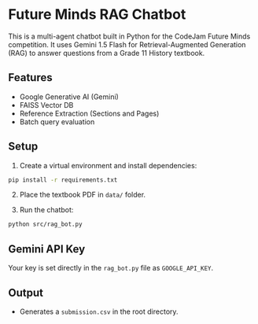 # Future Minds RAG Chatbot

This is a multi-agent chatbot built in Python for the CodeJam Future Minds competition.
It uses Gemini 1.5 Flash for Retrieval-Augmented Generation (RAG) to answer questions from a Grade 11 History textbook.

## Features
- Google Generative AI (Gemini)
- FAISS Vector DB
- Reference Extraction (Sections and Pages)
- Batch query evaluation

## Setup

1. Create a virtual environment and install dependencies:

```bash
pip install -r requirements.txt
```

2. Place the textbook PDF in `data/` folder.

3. Run the chatbot:

```bash
python src/rag_bot.py
```

## Gemini API Key
Your key is set directly in the `rag_bot.py` file as `GOOGLE_API_KEY`.

## Output
- Generates a `submission.csv` in the root directory.
